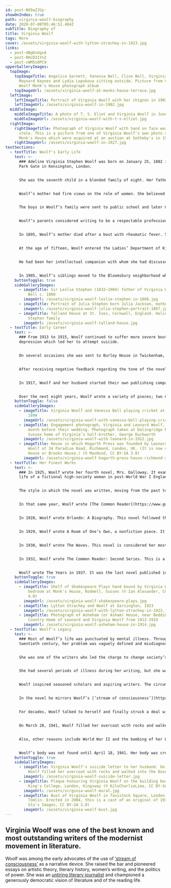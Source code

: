 ```yaml
---
id: post-NX9aZJUy-
showOnIndex: true
path: virginia-woolf-biography
date: 2020-07-08T05:46:51.484Z
subTitle: Biography of
title: Virginia Woolf
tags: More
cover: /assets/virginia-woolf-with-lytton-strachey-in-1923.jpg
links:
  - post-4BgKxUgvA
  - post-RHcD31YnZ
  - post-cWM5sOPC9
upperGalleryImages:
  topImage:
    topImageTitle: Angelica Garnett, Vanessa Bell, Clive Bell, Virginia Woolf, John
      Maynard Keynes and Lydia Lopokova sitting outside. Picture from Virginia
      Woolf Monk's House photograph album
    topImageUrl: /assets/virginia-woolf-at-monks-house-terrace.jpg
  leftImage:
    leftImageTitle: Portrait of Virginia Woolf with her chignon in 1902
    leftImageUrl: /assets/virginia-woolf-in-1902.jpg
  middleImage:
    middleImageTitle: A photo of T. S. Eliot and Virginia Woolf in June 1924
    middleImageUrl: /assets/virginia-woolf-with-t-s-elliot.jpg
  rightImage:
    rightImageTitle: Photograph of Virginia Woolf with hand on face wearing a fur
      stole. This is a picture from one of Virginia Woolf's own photo albums at
      Monk's House which were acquired at an auction at Sotheby's in 1982
    rightImageUrl: /assets/virginia-woolf-in-1927.jpg
textSections:
  - textTitle: Woolf's Early Life
    text: >-
      ### Adeline Virginia Stephen Woolf was born on January 25, 1882 in Hyde
      Park Gate in Kensington, London.


      She was the seventh child in a blended family of eight. Her father, Leslie Stephen, noted historian, had one daughter by a previous marriage, and her mother, Julia Prinsep Jackson, a celebrated Pre-Raphaelite artist’s model, had three children from a prior marriage. Together the Stephens produced four children.


      Woolf’s mother had firm views on the role of women. She believed that their work was of equal value to that of men, but in different spheres. She opposed the [women’s suffrage movement](https://en.wikipedia.org/wiki/Women's_suffrage).


      The boys in Woolf’s family were sent to public school and later Cambridge, but she and her sister, Vanessa, were homeschooled. Her mother taught them Latin, French, and history and her father taught math. He allowed unlimited access to his vast library.


      Woolf’s parents considered writing to be a respectable profession for women and she developed an early interest. At the age of eight, she wrote a story for Tit-Bits, a popular magazine. Later, from the age of ten to thirteen, she was the principal publisher of the [Hyde Park Gate News](https://www.bl.uk/collection-items/hyde-park-gate-news-a-magazine-by-virginia-woolf-and-vanessa-bell), a paper that chronicled the activities of the Stephen family.


      In 1895, Woolf’s mother died after a bout with rheumatic fever. She experienced serious depression. In 1897, her stepsister, Stella Duckworth, who had been a mother figure, died after an eight-year battle with bone cancer. This loss added to Woolf’s depression. In lieu of a definitive explanation for her problems, rest and sedatives were prescribed.


      At the age of fifteen, Woolf entered the Ladies’ Department of King’s College, London, where she studied classics and history. From 1897 to1901, she interacted with early reformers of women’s higher education and became interested in the women’s rights movement. Another important influence was her Cambridge-educated brother, Thoby.


      He had been her intellectual companion with whom she had discussed Shakespeare and the Greeks, and who showed respect for the quickness of her mind. In 1904, Woolf’s father died. This precipitated more mood swings. She was hospitalized for several months.


      In 1905, Woolf’s siblings moved to the Bloomsbury neighborhood where they adopted a free-spirited lifestyle. Woolf appeared to be well and moved with them. The house was a gathering place for an intellectual circle of writers and artists and was named the Bloomsbury Group. Among the people Woolf met was [Leonard Woolf](https://en.wikipedia.org/wiki/Leonard_Woolf). He was a political theorist and a civil servant based in Ceylon. He resigned his post and they were married in 1912.
    buttonToggle: true
    sideGalleryImages:
      - imageTitle: Sir Leslie Stephen (1832–1904) father of Virginia Woolf and Vanessa
          Bell c. 1860
        imageUrl: /assets/virginia-woolf-leslie-stephen-in-1860.jpg
      - imageTitle: Portrait of Julia Stephen born Julia Jackson, mother of Virginia Woolf
        imageUrl: /assets/virginia-woolf-julia-stephen-portrait-1867.jpg
      - imageTitle: Talland House at St. Ives, Cornwall, England. Holiday home of the
          Stephen family
        imageUrl: /assets/virginia-woolf-talland-house.jpg
  - textTitle: Early Career
    text: >-
      ### From 1913 to 1915, Woolf continued to suffer more severe bouts of
      depression which led her to attempt suicide.


      On several occasions she was sent to Burley House in Twickenham, a private nursing home for women with nervous disorder. However, even as she struggled with mental illness, she began her first novel, [Melymbrosia](https://www.goodreads.com/book/show/741136.Melymbrosia). It was a satire of British mores, colonialism, and imperialism.


      After receiving negative feedback regarding the tone of the novel, she reworked the book and titled it, The Voyage Out, which was published in 1915 by Gerald Duckworth and Company, her half-brother’s publishing house.


      In 1917, Woolf and her husband started their own publishing company, [Hogarth Press](https://en.wikipedia.org/wiki/Hogarth_Press). They focused on fiction, poetry, politics, and psychoanalysis. They published all of Woolf’s books and her sister, Vanessa, did the cover illustrations. The Woolf’s first maiden voyage in publishing was Two Stories. It was a short book, consisting of only 54 pages.


      Over the next eight years, Woolf wrote a variety of pieces; two novels, one that examined women’s suffrage and another that was a character study devoid of plot or background, short story collections, and one essay. One of their publishing company’s short story collections, Monday or Tuesday, was readily admitted as being their worst production because of the many typos.
    buttonToggle: false
    sideGalleryImages:
      - imageTitle: Virginia Woolf and Vanessa Bell playing cricket at Talland House in
          1894
        imageUrl: /assets/virginia-woolf-with-vanessa-bell-playing-cricket.jpg
      - imageTitle: Engagement photograph, Virginia and Leonard Woolf, 23 July 1912, a
          month before their wedding. Photograph taken at Dalingridge Place, the
          Sussex home of Virginia’s half-brother, George Duckworth
        imageUrl: /assets/virginia-woolf-with-leonard-in-1912.jpg
      - imageTitle: House in which Hogarth Press was founded by Leonard and Virginia
          Woolf at 34 Paradise Road, Richmond, London, UK. (It is now called TBP
          House or Brooks House.) (© MaxHund, CC BY-SA 3.0)
        imageUrl: /assets/virginia-woolf-hogarth-press-house-richmond-surrey.jpg
  - textTitle: Her Finest Works
    text: >-
      ### In 1925, Woolf wrote her fourth novel, Mrs. Dalloway. It examined the
      life of a fictional high-society woman in post-World War I England.


      The style in which the novel was written, moving from the past to the present and developing the thoughts of the characters, earned it a spot in 2005 on Time magazine’s list of the 100 best English language novels since Time debuted in 1923. The novel went on to become her most well-known piece.


      In that same year, Woolf wrote [The Common Reader](https://www.goodreads.com/book/show/18840.The_Common_Reader), a series of essays that began with medieval literature to Joseph Conrad, a master prose stylist. In 1927, Woolf wrote To the Lighthouse. This novel was about a family and their visits to the [Isle of Skye](https://en.wikipedia.org/wiki/Isle_of_Skye) in Scotland between 1910-1920. Woolf was not concerned about the plot of the story. It was secondary to its philosophical introspections. It was written as thoughts and observations and devoid of action.


      In 1928, Woolf wrote Orlando: A Biography. This novel followed the adventures of a poet throughout history. It was written in satiric form. It is considered a feminist classic and has been used by scholars of women’s writing, gender and transgender studies.


      In 1929, Woolf wrote A Room of One’s Own, a nonfiction piece. It was an argument for both a literal and figurative space for women writers within a literary tradition dominated by men.


      In 1930, Woolf wrote The Waves. This novel is considered her most experimental. It consisted of soliloquies spoken by six characters. There is a seventh character, but he never speaks in his own voice. In a 2015 poll conducted by BBC, it was rated the 16th greatest novel ever written.


      In 1932, Woolf wrote The Common Reader: Second Series. This is a collection of essays that begins with a study of Elizabethan writers and ends with an appreciation of [Thomas Hardy](https://en.wikipedia.org/wiki/Thomas_Hardy), an English novelist and poet.


      Woolf wrote The Years in 1937. It was the last novel published in her lifetime. It chronicled a family from 1880 to the mid-1930s. Ironically, this book is the least read and the least taught, but in Woolf’s lifetime, it was the fastest selling of her books and the only one to reach the bestseller lists in America.
    buttonToggle: true
    sideGalleryImages:
      - imageTitle: Shelf of Shakespeare Plays hand bound by Virginia Woolf in her
          bedroom at Monk's House, Rodmell, Sussex (© Ian Alexander, CC BY-SA
          4.0)
        imageUrl: /assets/virginia-woolf-shakespeare-plays.jpg
      - imageTitle: Lytton Strachey and Woolf at Garsington, 1923
        imageUrl: /assets/virginia-woolf-with-lytton-strachey-in-1923.jpg
      - imageTitle: Photograph of Asheham (or Asham) House, near Beddingham, Sussex.
          Country Home of Leonard and Virginia Woolf from 1912-1919
        imageUrl: /assets/virginia-woolf-asheham-house-in-1914.jpg
  - textTitle: Woolf’s Legacy
    text: >-
      ### Most of Woolf’s life was punctuated by mental illness. Throughout the
      twentieth century, her problem was vaguely defined and misdiagnosed.


      She was one of the writers who led the charge to change society’s perception of illness. She tried in her writing to undo labels and expose the falsity involved in defining anyone as ‘this’ or ‘that.’


      She had several periods of illness during her writing, but she was able to talk herself into acceptance of them. [A Room of One’s Own](https://en.wikipedia.org/wiki/A_Room_of_One%27s_Own) was mostly created in bed. This work created a whole subset of literary scholarship dedicated to understanding Woolf’s writings.


      Woolf inspired seasoned scholars and aspiring writers. The circumstances surrounding Melymbrosia so intrigued [Louise DeSalvo](https://en.wikipedia.org/wiki/Louise_DeSalvo) that she spent seven years looking for the various drafts that Woolf had written. She believed that the recovery of her work would be of enormous interest to readers. Melymbrosia was completed in 2002. Woolf’s novel, Mrs. Dalloway, so impressed Michael Cunningham, an American novelist, that he wrote The Hours in 1998.


      In the novel he mirrors Woolf’s [‘stream of consciousness’](https://en.wikipedia.org/wiki/Stream_of_consciousness) narrative style. He earned a Pulitzer Prize for Fiction in 1999. In 2002, the book was made into an Oscar-winning film of the same name.


      For decades, Woolf talked to herself and finally struck a deal with her illness. She agreed to suffer it, if it paid her back. It did and readers around the world have reaped the benefits of this compromise.


      On March 28, 1941, Woolf filled her overcoat with rocks and walked into the Ouse River. There is myriad speculation why someone commits suicide; depression, traumatic experience, family history, etc. Many of these reasons have been assigned to Woolf.


      Also, other reasons include World War II and the bombing of her London home by the Germans and rumors that if the Germans took over London, she and her husband, who was a Jew, would be targeted. When one reads her suicide note, she appears to have lost hope and was tired. She had battled her demons and, as she writes, “I can’t fight any longer.”


      Woolf’s body was not found until April 18, 1941. Her body was cremated and her remains were buried beneath an elm tree in the garden of Monk’s House, their home in Rodmell, Sussex.
    buttonToggle: true
    sideGalleryImages:
      - imageTitle: Virginia Woolf's suicide letter to her husband. On March 28, 1941,
          Woolf filled her overcoat with rocks and walked into the Ouse River.
        imageUrl: /assets/virginia-woolf-suicide-letter.jpg
      - imageTitle: Plaque honouring Virginia Woolf on the building bearing her name,
          King's College, London, Kingsway (© KiloCharlieLima, CC BY-SA 4.0)
        imageUrl: /assets/virginia-woolf-mural.jpg
      - imageTitle: Bust of Virginia Woolf in Tavistock Square, London, by Stephen
          Tomlin. Erected in 2004, this is a cast of an original of 1931. (©
          Stu's Images, CC BY-SA 3.0)
        imageUrl: /assets/virginia-woolf-bust.jpg
---
```

## Virginia Woolf was one of the best known and most outstanding writers of the modernist movement in literature.

Woolf was among the early advocates of the use of [‘stream of consciousness’](/virginia-woolf-biography#4) as a narrative device. She raised the bar and pioneered essays on artistic theory, literary history, women’s writing, and the politics of power. She was an [untiring literary journalist](/virginia-woolf-biography#2) and championed a generously democratic vision of literature and of the reading life.